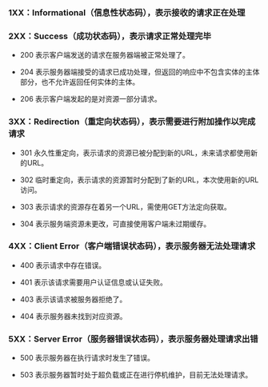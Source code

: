 ### 1XX：Informational（信息性状态码），表示接收的请求正在处理

### 2XX：Success（成功状态码），表示请求正常处理完毕

- 200 表示客户端发送的请求在服务器端被正常处理了。

- 204 表示服务器端接受的请求已成功处理，但返回的响应中不包含实体的主体部分，也不允许返回任何实体的主体。

- 206 表示客户端发起的是对资源一部分请求。

### 3XX：Redirection（重定向状态码），表示需要进行附加操作以完成请求

- 301 永久性重定向，表示请求的资源已被分配到新的URL，未来请求都使用新的URL。

- 302 临时重定向，表示请求的资源暂时分配到了新的URL，本次使用新的URL访问。

- 303 表示请求的资源存在着另一个URL，需使用GET方法定向获取。

- 304 表示服务端资源未更改，可直接使用客户端未过期缓存。

### 4XX：Client Error（客户端错误状态码），表示服务器无法处理请求

- 400 表示请求中存在错误。

- 401 表示该请求需要用户认证信息或认证失败。

- 403 表示该请求被服务器拒绝了。

- 404 表示服务器未找到对应资源。

### 5XX：Server Error（服务器错误状态码），表示服务器处理请求出错

- 500 表示服务器在执行请求时发生了错误。

- 503 表示服务器暂时处于超负载或正在进行停机维护，目前无法处理请求。
